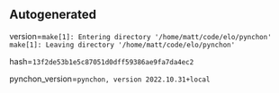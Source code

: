 ## Autogenerated 

version=`make[1]: Entering directory '/home/matt/code/elo/pynchon'
make[1]: Leaving directory '/home/matt/code/elo/pynchon'` 

hash=`13f2de53b1e5c87051d0dff59386ae9fa7da4ec2` 

pynchon_version=`pynchon, version 2022.10.31+local`

